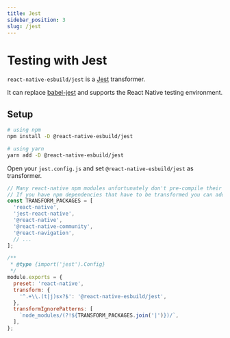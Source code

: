 ```yaml
---
title: Jest
sidebar_position: 3
slug: /jest
---
```


# Testing with Jest

`react-native-esbuild/jest` is a [Jest](https://jestjs.io) transformer.

It can replace [babel-jest](https://github.com/facebook/react-native/blob/v0.72.6/packages/react-native/jest-preset.js#L18) and supports the React Native testing environment.

## Setup

```bash
# using npm
npm install -D @react-native-esbuild/jest

# using yarn
yarn add -D @react-native-esbuild/jest
```

Open your `jest.config.js` and set `@react-native-esbuild/jest` as transformer.

```js
// Many react-native npm modules unfortunately don't pre-compile their source code before publishing.
// If you have npm dependencies that have to be transformed you can add the package name to list. 
const TRANSFORM_PACKAGES = [
  'react-native',
  'jest-react-native',
  '@react-native',
  '@react-native-community',
  '@react-navigation',
  // ...
];

/**
 * @type {import('jest').Config}
 */
module.exports = {
  preset: 'react-native',
  transform: {
    '^.+\\.(t|j)sx?$': '@react-native-esbuild/jest',
  },
  transformIgnorePatterns: [
    `node_modules/(?!${TRANSFORM_PACKAGES.join('|')})/`,
  ],
};
```
